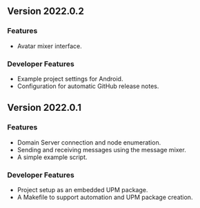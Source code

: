 ## Version 2022.0.2

### Features
* Avatar mixer interface.

### Developer Features
* Example project settings for Android.
* Configuration for automatic GitHub release notes.

## Version 2022.0.1

### Features
* Domain Server connection and node enumeration.
* Sending and receiving messages using the message mixer.
* A simple example script.

### Developer Features
* Project setup as an embedded UPM package.
* A Makefile to support automation and UPM package creation.
